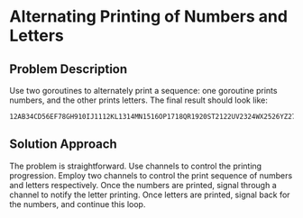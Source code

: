 # Alternating Printing of Numbers and Letters

## Problem Description

Use two goroutines to alternately print a sequence: one goroutine prints numbers, and the other prints letters. The final result should look like:

```
12AB34CD56EF78GH910IJ1112KL1314MN1516OP1718QR1920ST2122UV2324WX2526YZ2728
```

## Solution Approach

The problem is straightforward. Use channels to control the printing progression. Employ two channels to control the print sequence of numbers and letters respectively. Once the numbers are printed, signal through a channel to notify the letter printing. Once letters are printed, signal back for the numbers, and continue this loop.
